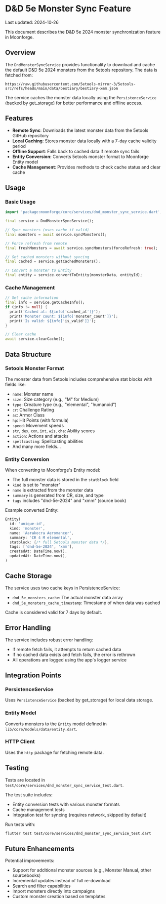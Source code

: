 # D&D 5e Monster Sync Feature

Last updated: 2024-10-26

This document describes the D&D 5e 2024 monster synchronization feature in Moonforge.

## Overview

The `DndMonsterSyncService` provides functionality to download and cache the default D&D 5e 2024 monsters from the 5etools repository. The data is fetched from:

```
https://raw.githubusercontent.com/5etools-mirror-3/5etools-src/refs/heads/main/data/bestiary/bestiary-xmm.json
```

The service caches the monster data locally using the `PersistenceService` (backed by get_storage) for better performance and offline access.

## Features

- **Remote Sync**: Downloads the latest monster data from the 5etools GitHub repository
- **Local Caching**: Stores monster data locally with a 7-day cache validity period
- **Offline Support**: Falls back to cached data if remote sync fails
- **Entity Conversion**: Converts 5etools monster format to Moonforge Entity model
- **Cache Management**: Provides methods to check cache status and clear cache

## Usage

### Basic Usage

```dart
import 'package:moonforge/core/services/dnd_monster_sync_service.dart';

final service = DndMonsterSyncService();

// Sync monsters (uses cache if valid)
final monsters = await service.syncMonsters();

// Force refresh from remote
final freshMonsters = await service.syncMonsters(forceRefresh: true);

// Get cached monsters without syncing
final cached = service.getCachedMonsters();

// Convert a monster to Entity
final entity = service.convertToEntity(monsterData, entityId);
```

### Cache Management

```dart
// Get cache information
final info = service.getCacheInfo();
if (info != null) {
  print('Cached at: ${info['cached_at']}');
  print('Monster count: ${info['monster_count']}');
  print('Is valid: ${info['is_valid']}');
}

// Clear cache
await service.clearCache();
```

## Data Structure

### 5etools Monster Format

The monster data from 5etools includes comprehensive stat blocks with fields like:
- `name`: Monster name
- `size`: Size category (e.g., "M" for Medium)
- `type`: Creature type (e.g., "elemental", "humanoid")
- `cr`: Challenge Rating
- `ac`: Armor Class
- `hp`: Hit Points (with formula)
- `speed`: Movement speeds
- `str`, `dex`, `con`, `int`, `wis`, `cha`: Ability scores
- `action`: Actions and attacks
- `spellcasting`: Spellcasting abilities
- And many more fields...

### Entity Conversion

When converting to Moonforge's Entity model:
- The full monster data is stored in the `statblock` field
- `kind` is set to "monster"
- `name` is extracted from the monster data
- `summary` is generated from CR, size, and type
- `tags` includes "dnd-5e-2024" and "xmm" (source book)

Example converted Entity:
```dart
Entity(
  id: 'unique-id',
  kind: 'monster',
  name: 'Aarakocra Aeromancer',
  summary: 'CR 4 M elemental',
  statblock: {/* full 5etools monster data */},
  tags: ['dnd-5e-2024', 'xmm'],
  createdAt: DateTime.now(),
  updatedAt: DateTime.now(),
)
```

## Cache Storage

The service uses two cache keys in PersistenceService:
- `dnd_5e_monsters_cache`: The actual monster data array
- `dnd_5e_monsters_cache_timestamp`: Timestamp of when data was cached

Cache is considered valid for 7 days by default.

## Error Handling

The service includes robust error handling:
- If remote fetch fails, it attempts to return cached data
- If no cached data exists and fetch fails, the error is rethrown
- All operations are logged using the app's logger service

## Integration Points

### PersistenceService
Uses `PersistenceService` (backed by get_storage) for local data storage.

### Entity Model
Converts monsters to the `Entity` model defined in `lib/core/models/data/entity.dart`.

### HTTP Client
Uses the `http` package for fetching remote data.

## Testing

Tests are located in `test/core/services/dnd_monster_sync_service_test.dart`.

The test suite includes:
- Entity conversion tests with various monster formats
- Cache management tests
- Integration test for syncing (requires network, skipped by default)

Run tests with:
```bash
flutter test test/core/services/dnd_monster_sync_service_test.dart
```

## Future Enhancements

Potential improvements:
- Support for additional monster sources (e.g., Monster Manual, other sourcebooks)
- Incremental updates instead of full re-download
- Search and filter capabilities
- Import monsters directly into campaigns
- Custom monster creation based on templates

